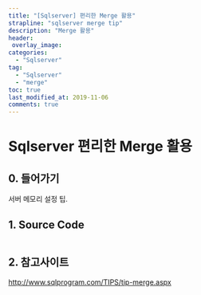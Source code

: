 ```yaml
---
title: "[Sqlserver] 편리한 Merge 활용"
strapline: "sqlserver merge tip"
description: "Merge 활용"
header:
 overlay_image: 
categories:
  - "Sqlserver"
tag:
  - "Sqlserver"
  - "merge"
toc: true
last_modified_at: 2019-11-06
comments: true
---
```

# Sqlserver 편리한 Merge 활용

## 0. 들어가기

  서버 메모리 설정 팁.

## 1. Source Code

```
```

## 2. 참고사이트

  <http://www.sqlprogram.com/TIPS/tip-merge.aspx>
